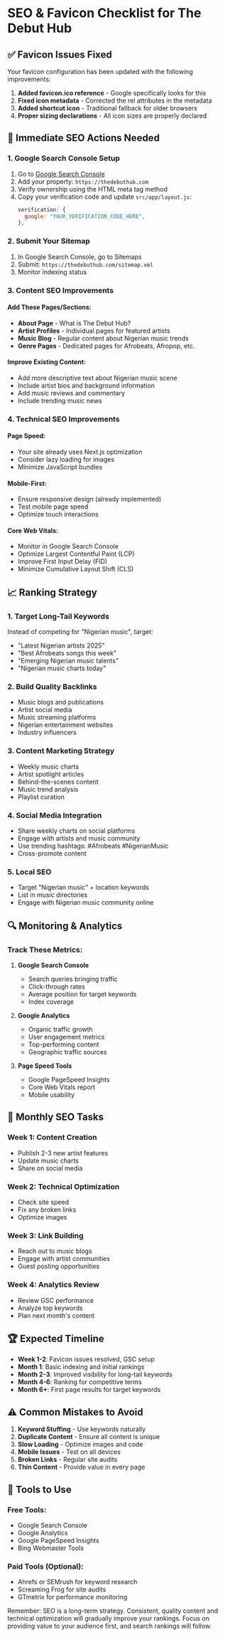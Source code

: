 # SEO & Favicon Checklist for The Debut Hub

## ✅ Favicon Issues Fixed

Your favicon configuration has been updated with the following improvements:

1. **Added favicon.ico reference** - Google specifically looks for this
2. **Fixed icon metadata** - Corrected the rel attributes in the metadata
3. **Added shortcut icon** - Traditional fallback for older browsers
4. **Proper sizing declarations** - All icon sizes are properly declared

## 🚀 Immediate SEO Actions Needed

### 1. Google Search Console Setup
1. Go to [Google Search Console](https://search.google.com/search-console)
2. Add your property: `https://thedebuthub.com`
3. Verify ownership using the HTML meta tag method
4. Copy your verification code and update `src/app/layout.js`:
   ```js
   verification: {
     google: "YOUR_VERIFICATION_CODE_HERE",
   },
   ```

### 2. Submit Your Sitemap
1. In Google Search Console, go to Sitemaps
2. Submit: `https://thedebuthub.com/sitemap.xml`
3. Monitor indexing status

### 3. Content SEO Improvements

#### Add These Pages/Sections:
- **About Page** - What is The Debut Hub?
- **Artist Profiles** - Individual pages for featured artists
- **Music Blog** - Regular content about Nigerian music trends
- **Genre Pages** - Dedicated pages for Afrobeats, Afropop, etc.

#### Improve Existing Content:
- Add more descriptive text about Nigerian music scene
- Include artist bios and background information
- Add music reviews and commentary
- Include trending music news

### 4. Technical SEO Improvements

#### Page Speed:
- Your site already uses Next.js optimization
- Consider lazy loading for images
- Minimize JavaScript bundles

#### Mobile-First:
- Ensure responsive design (already implemented)
- Test mobile page speed
- Optimize touch interactions

#### Core Web Vitals:
- Monitor in Google Search Console
- Optimize Largest Contentful Paint (LCP)
- Improve First Input Delay (FID)
- Minimize Cumulative Layout Shift (CLS)

## 📈 Ranking Strategy

### 1. Target Long-Tail Keywords
Instead of competing for "Nigerian music", target:
- "Latest Nigerian artists 2025"
- "Best Afrobeats songs this week"
- "Emerging Nigerian music talents"
- "Nigerian music charts today"

### 2. Build Quality Backlinks
- Music blogs and publications
- Artist social media
- Music streaming platforms
- Nigerian entertainment websites
- Industry influencers

### 3. Content Marketing Strategy
- Weekly music charts
- Artist spotlight articles
- Behind-the-scenes content
- Music trend analysis
- Playlist curation

### 4. Social Media Integration
- Share weekly charts on social platforms
- Engage with artists and music community
- Use trending hashtags: #Afrobeats #NigerianMusic
- Cross-promote content

### 5. Local SEO
- Target "Nigerian music" + location keywords
- List in music directories
- Engage with Nigerian music community online

## 🔍 Monitoring & Analytics

### Track These Metrics:
1. **Google Search Console**
   - Search queries bringing traffic
   - Click-through rates
   - Average position for target keywords
   - Index coverage

2. **Google Analytics**
   - Organic traffic growth
   - User engagement metrics
   - Top-performing content
   - Geographic traffic sources

3. **Page Speed Tools**
   - Google PageSpeed Insights
   - Core Web Vitals report
   - Mobile usability

## 🎯 Monthly SEO Tasks

### Week 1: Content Creation
- Publish 2-3 new artist features
- Update music charts
- Share on social media

### Week 2: Technical Optimization
- Check site speed
- Fix any broken links
- Optimize images

### Week 3: Link Building
- Reach out to music blogs
- Engage with artist communities
- Guest posting opportunities

### Week 4: Analytics Review
- Review GSC performance
- Analyze top keywords
- Plan next month's content

## 🏆 Expected Timeline

- **Week 1-2**: Favicon issues resolved, GSC setup
- **Month 1**: Basic indexing and initial rankings
- **Month 2-3**: Improved visibility for long-tail keywords
- **Month 4-6**: Ranking for competitive terms
- **Month 6+**: First page results for target keywords

## ⚠️ Common Mistakes to Avoid

1. **Keyword Stuffing** - Use keywords naturally
2. **Duplicate Content** - Ensure all content is unique
3. **Slow Loading** - Optimize images and code
4. **Mobile Issues** - Test on all devices
5. **Broken Links** - Regular site audits
6. **Thin Content** - Provide value in every page

## 🔧 Tools to Use

### Free Tools:
- Google Search Console
- Google Analytics
- Google PageSpeed Insights
- Bing Webmaster Tools

### Paid Tools (Optional):
- Ahrefs or SEMrush for keyword research
- Screaming Frog for site audits
- GTmetrix for performance monitoring

Remember: SEO is a long-term strategy. Consistent, quality content and technical optimization will gradually improve your rankings. Focus on providing value to your audience first, and search rankings will follow.
